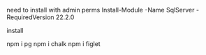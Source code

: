 need to install with admin perms
Install-Module -Name SqlServer -RequiredVersion 22.2.0

install 

npm i pg
npm i chalk
npm i figlet